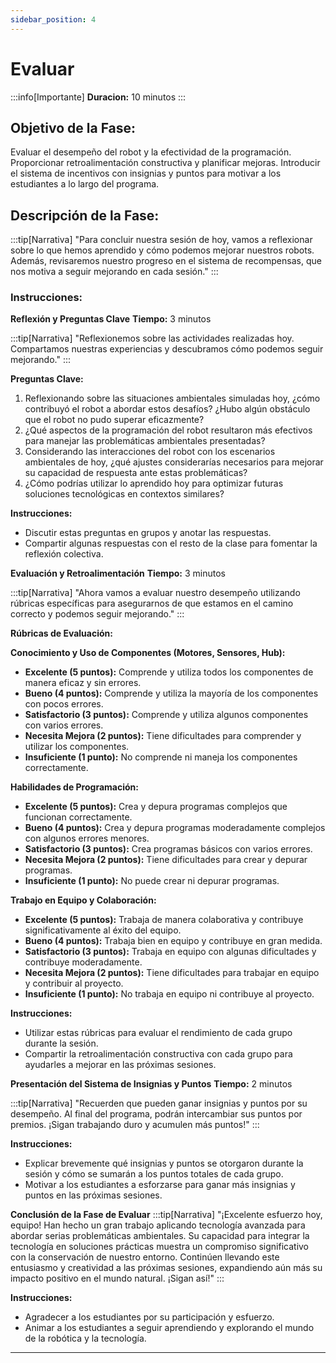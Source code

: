 ```yaml
---
sidebar_position: 4
---
```

# Evaluar

:::info[Importante]
**Duracion:** 10 minutos
:::

## Objetivo de la Fase:
Evaluar el desempeño del robot y la efectividad de la programación. Proporcionar retroalimentación constructiva y planificar mejoras. Introducir el sistema de incentivos con insignias y puntos para motivar a los estudiantes a lo largo del programa.

## Descripción de la Fase:
:::tip[Narrativa]
"Para concluir nuestra sesión de hoy, vamos a reflexionar sobre lo que hemos aprendido y cómo podemos mejorar nuestros robots. Además, revisaremos nuestro progreso en el sistema de recompensas, que nos motiva a seguir mejorando en cada sesión."
:::

### Instrucciones:

**Reflexión y Preguntas Clave**
**Tiempo:** 3 minutos

:::tip[Narrativa]
"Reflexionemos sobre las actividades realizadas hoy. Compartamos nuestras experiencias y descubramos cómo podemos seguir mejorando."
:::

**Preguntas Clave:**
1. Reflexionando sobre las situaciones ambientales simuladas hoy, ¿cómo contribuyó el robot a abordar estos desafíos? ¿Hubo algún obstáculo que el robot no pudo superar eficazmente?
2. ¿Qué aspectos de la programación del robot resultaron más efectivos para manejar las problemáticas ambientales presentadas?
3. Considerando las interacciones del robot con los escenarios ambientales de hoy, ¿qué ajustes considerarías necesarios para mejorar su capacidad de respuesta ante estas problemáticas?
4. ¿Cómo podrías utilizar lo aprendido hoy para optimizar futuras soluciones tecnológicas en contextos similares?

**Instrucciones:**
- Discutir estas preguntas en grupos y anotar las respuestas.
- Compartir algunas respuestas con el resto de la clase para fomentar la reflexión colectiva.

**Evaluación y Retroalimentación**
**Tiempo:** 3 minutos

:::tip[Narrativa]
"Ahora vamos a evaluar nuestro desempeño utilizando rúbricas específicas para asegurarnos de que estamos en el camino correcto y podemos seguir mejorando."
:::

**Rúbricas de Evaluación:**

**Conocimiento y Uso de Componentes (Motores, Sensores, Hub):**
- **Excelente (5 puntos):** Comprende y utiliza todos los componentes de manera eficaz y sin errores.
- **Bueno (4 puntos):** Comprende y utiliza la mayoría de los componentes con pocos errores.
- **Satisfactorio (3 puntos):** Comprende y utiliza algunos componentes con varios errores.
- **Necesita Mejora (2 puntos):** Tiene dificultades para comprender y utilizar los componentes.
- **Insuficiente (1 punto):** No comprende ni maneja los componentes correctamente.

**Habilidades de Programación:**
- **Excelente (5 puntos):** Crea y depura programas complejos que funcionan correctamente.
- **Bueno (4 puntos):** Crea y depura programas moderadamente complejos con algunos errores menores.
- **Satisfactorio (3 puntos):** Crea programas básicos con varios errores.
- **Necesita Mejora (2 puntos):** Tiene dificultades para crear y depurar programas.
- **Insuficiente (1 punto):** No puede crear ni depurar programas.

**Trabajo en Equipo y Colaboración:**
- **Excelente (5 puntos):** Trabaja de manera colaborativa y contribuye significativamente al éxito del equipo.
- **Bueno (4 puntos):** Trabaja bien en equipo y contribuye en gran medida.
- **Satisfactorio (3 puntos):** Trabaja en equipo con algunas dificultades y contribuye moderadamente.
- **Necesita Mejora (2 puntos):** Tiene dificultades para trabajar en equipo y contribuir al proyecto.
- **Insuficiente (1 punto):** No trabaja en equipo ni contribuye al proyecto.

**Instrucciones:**
- Utilizar estas rúbricas para evaluar el rendimiento de cada grupo durante la sesión.
- Compartir la retroalimentación constructiva con cada grupo para ayudarles a mejorar en las próximas sesiones.

**Presentación del Sistema de Insignias y Puntos**
**Tiempo:** 2 minutos

:::tip[Narrativa]
"Recuerden que pueden ganar insignias y puntos por su desempeño. Al final del programa, podrán intercambiar sus puntos por premios. ¡Sigan trabajando duro y acumulen más puntos!"
:::

**Instrucciones:**
- Explicar brevemente qué insignias y puntos se otorgaron durante la sesión y cómo se sumarán a los puntos totales de cada grupo.
- Motivar a los estudiantes a esforzarse para ganar más insignias y puntos en las próximas sesiones.

**Conclusión de la Fase de Evaluar**
:::tip[Narrativa]
"¡Excelente esfuerzo hoy, equipo! Han hecho un gran trabajo aplicando tecnología avanzada para abordar serias problemáticas ambientales. Su capacidad para integrar la tecnología en soluciones prácticas muestra un compromiso significativo con la conservación de nuestro entorno. Continúen llevando este entusiasmo y creatividad a las próximas sesiones, expandiendo aún más su impacto positivo en el mundo natural. ¡Sigan así!"
:::

**Instrucciones:**
- Agradecer a los estudiantes por su participación y esfuerzo.
- Animar a los estudiantes a seguir aprendiendo y explorando el mundo de la robótica y la tecnología.

---